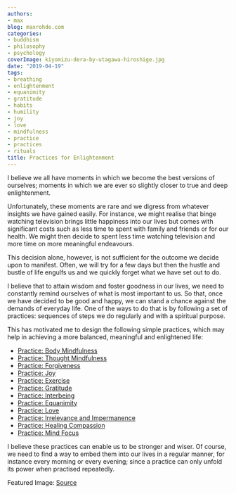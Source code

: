 ```yaml
---
authors:
- max
blog: maxrohde.com
categories:
- buddhism
- philosophy
- psychology
coverImage: kiyomizu-dera-by-utagawa-hiroshige.jpg
date: "2019-04-19"
tags:
- breathing
- enlightenment
- equanimity
- gratitude
- habits
- humility
- joy
- love
- mindfulness
- practice
- practices
- rituals
title: Practices for Enlightenment
---
```


I believe we all have moments in which we become the best versions of ourselves; moments in which we are ever so slightly closer to true and deep enlightenment.

Unfortunately, these moments are rare and we digress from whatever insights we have gained easily. For instance, we might realise that binge watching television brings little happiness into our lives but comes with significant costs such as less time to spent with family and friends or for our health. We might then decide to spent less time watching television and more time on more meaningful endeavours.

This decision alone, however, is not sufficient for the outcome we decide upon to manifest. Often, we will try for a few days but then the hustle and bustle of life engulfs us and we quickly forget what we have set out to do.

I believe that to attain wisdom and foster goodness in our lives, we need to constantly remind ourselves of what is most important to us. So that, once we have decided to be good and happy, we can stand a chance against the demands of everyday life. One of the ways to do that is by following a set of practices: sequences of steps we do regularly and with a spiritual purpose.

This has motivated me to design the following simple practices, which may help in achieving a more balanced, meaningful and enlightened life:

- [Practice: Body Mindfulness](https://maxrohde.com/2019/03/23/practice-body-mindfulness/)
- [Practice: Thought Mindfulness](https://maxrohde.com/2019/03/31/practice-thought-mindfulness/)
- [Practice: Forgiveness](https://maxrohde.com/2019/04/07/practice-forgiveness/)
- [Practice: Joy](https://maxrohde.com/2019/04/14/practice-joy/)
- [Practice: Exercise](https://maxrohde.com/2019/04/19/practice-exercise/)
- [Practice: Gratitude](https://maxrohde.com/2019/04/21/practice-gratitude/)
- [Practice: Interbeing](https://maxrohde.com/2019/04/27/practice-interbeing/)
- [Practice: Equanimity](https://maxrohde.com/2019/05/05/practice-equanimity/)
- [Practice: Love](https://maxrohde.com/2019/05/11/practice-love/)
- [Practice: Irrelevance and Impermanence](https://maxrohde.com/2019/05/19/practice-irrelevance-and-impermanence/)
- [Practice: Healing Compassion](https://maxrohde.com/2019/11/02/practice-healing-compassion/)
- [Practice: Mind Focus](https://maxrohde.com/2022/11/13/practice-mind-focus-meditation)

I believe these practices can enable us to be stronger and wiser. Of course, we need to find a way to embed them into our lives in a regular manner, for instance every morning or every evening; since a practice can only unfold its power when practised repeatedly.

Featured Image: [Source](https://ukiyo-e.org/image/mfa/sc134800)
